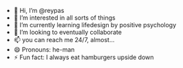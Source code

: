 - 👋 Hi, I’m @reypas
- 👀 I’m interested in all sorts of things
- 🌱 I’m currently learning lifedesign by positive psychology
- 💞️ I’m looking to eventually collaborate
- 📫 you can reach me 24/7, almost...
- 😄 Pronouns: he-man
- ⚡ Fun fact: I always eat hamburgers upside down

<!---
reypas/reypas is a ✨ special ✨ repository because its `README.md` (this file) appears on your GitHub profile.
You can click the Preview link to take a look at your changes.
--->
